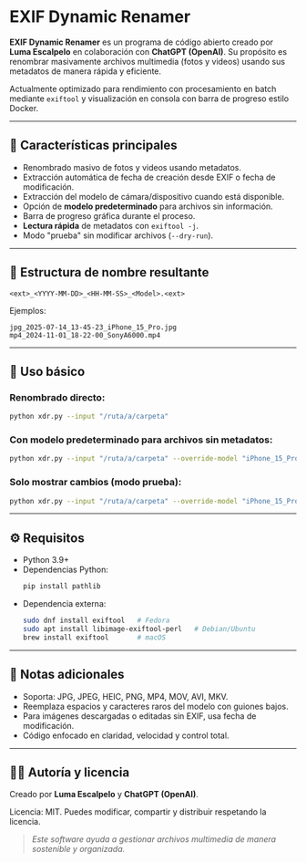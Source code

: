 # EXIF Dynamic Renamer

**EXIF Dynamic Renamer** es un programa de código abierto creado por **Luma Escalpelo** en colaboración con **ChatGPT (OpenAI)**. Su propósito es renombrar masivamente archivos multimedia (fotos y videos) usando sus metadatos de manera rápida y eficiente.

Actualmente optimizado para rendimiento con procesamiento en batch mediante `exiftool` y visualización en consola con barra de progreso estilo Docker.

---

## 📌 Características principales

- Renombrado masivo de fotos y videos usando metadatos.
- Extracción automática de fecha de creación desde EXIF o fecha de modificación.
- Extracción del modelo de cámara/dispositivo cuando está disponible.
- Opción de **modelo predeterminado** para archivos sin información.
- Barra de progreso gráfica durante el proceso.
- **Lectura rápida** de metadatos con `exiftool -j`.
- Modo "prueba" sin modificar archivos (`--dry-run`).

---

## 📂 Estructura de nombre resultante

```
<ext>_<YYYY-MM-DD>_<HH-MM-SS>_<Model>.<ext>
```

Ejemplos:

```
jpg_2025-07-14_13-45-23_iPhone_15_Pro.jpg
mp4_2024-11-01_18-22-00_SonyA6000.mp4
```

---

## 🚀 Uso básico

### Renombrado directo:

```bash
python xdr.py --input "/ruta/a/carpeta"
```

### Con modelo predeterminado para archivos sin metadatos:

```bash
python xdr.py --input "/ruta/a/carpeta" --override-model "iPhone_15_Pro"
```

### Solo mostrar cambios (modo prueba):

```bash
python xdr.py --input "/ruta/a/carpeta" --override-model "iPhone_15_Pro" --dry-run
```

---

## ⚙️ Requisitos

- Python 3.9+
- Dependencias Python:
  ```bash
  pip install pathlib
  ```
- Dependencia externa:
  ```bash
  sudo dnf install exiftool   # Fedora
  sudo apt install libimage-exiftool-perl   # Debian/Ubuntu
  brew install exiftool       # macOS
  ```

---

## 📝 Notas adicionales

- Soporta: JPG, JPEG, HEIC, PNG, MP4, MOV, AVI, MKV.
- Reemplaza espacios y caracteres raros del modelo con guiones bajos.
- Para imágenes descargadas o editadas sin EXIF, usa fecha de modificación.
- Código enfocado en claridad, velocidad y control total.

---

## 🧑‍💻 Autoría y licencia

Creado por **Luma Escalpelo** y **ChatGPT (OpenAI)**.

Licencia: MIT. Puedes modificar, compartir y distribuir respetando la licencia.

> *Este software ayuda a gestionar archivos multimedia de manera sostenible y organizada.*

